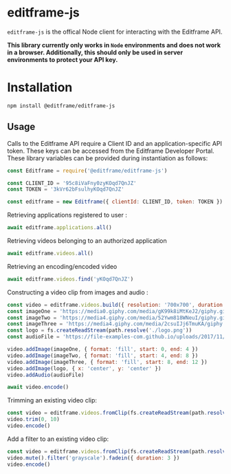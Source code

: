 # editframe-js

`editframe-js` is the offical Node client for interacting with the Editframe API.

**This library currently only works in `Node` environments and does not work in a browser. Additionally, this should only be used in server environments to protect your API key.**

# Installation

```
npm install @editframe/editframe-js
```

## Usage

Calls to the Editframe API require a Client ID and an application-specific API token. These keys can be accessed from the Editframe Developer Portal. These library variables can be provided during instantiation as follows:

```javascript
const Editframe = require('@editframe/editframe-js')

const CLIENT_ID = '95c8iVaFny0zyKOqd7QnJZ'
const TOKEN = '3kVr62bFsulhyKOqd7QnJZ'

const editframe = new Editframe({ clientId: CLIENT_ID, token: TOKEN })
```

Retrieving applications registered to user : 

```javascript 
await editframe.applications.all()
```

Retrieving videos belonging to an authorized application

```javascript 
await editframe.videos.all()
```

Retrieving an encoding/encoded video

```javascript 
await editframe.videos.find('yKOqd7QnJZ')
```

Constructing a video clip from images and audio :

```javascript 
const video = editframe.videos.build({ resolution: '700x700', duration: 12 })
const imageOne = 'https://media0.giphy.com/media/gK99k8iMtKeJ2/giphy.gif?cid=ecf05e47iow5n0ep2sb40lm4bh8kvs7sckmh6af7zwwdurvi&rid=giphy.gif&ct=g'
const imageTwo = 'https://media4.giphy.com/media/52Ywm818WNeuI/giphy.gif?cid=ecf05e4778nj4l3n55qqacjclcj0nf0ux9cqnbv1lsl0d0r2&rid=giphy.gif&ct=g'
const imageThree = 'https://media4.giphy.com/media/2csuIJj6TmuKA/giphy.gif?cid=ecf05e47zc9z0u2nh4skss842n5fiyu07unyxt8derf9ax1u&rid=giphy.gif&ct=g'
const logo = fs.createReadStream(path.resolve('./logo.png'))
const audioFile = 'https://file-examples-com.github.io/uploads/2017/11/file_example_MP3_2MG.mp3'

video.addImage(imageOne, { format: 'fill', start: 0, end: 4 })
video.addImage(imageTwo, { format: 'fill', start: 4, end: 8 })
video.addImage(imageThree, { format: 'fill', start: 8, end: 12 })
video.addImage(logo, { x: 'center', y: 'center' })
video.addAudio(audioFile)

await video.encode()
```

Trimming an existing video clip:

```javascript 
const video = editframe.videos.fromClip(fs.createReadStream(path.resolve('./clip.mp4')))
video.trim(0, 10)
video.encode()
```

Add a filter to an existing video clip:

```javascript 
const video = editframe.videos.fromClip(fs.createReadStream(path.resolve('./clip.mp4')))
video.mute().filter('grayscale').fadein({ duration: 3 })
video.encode()
```